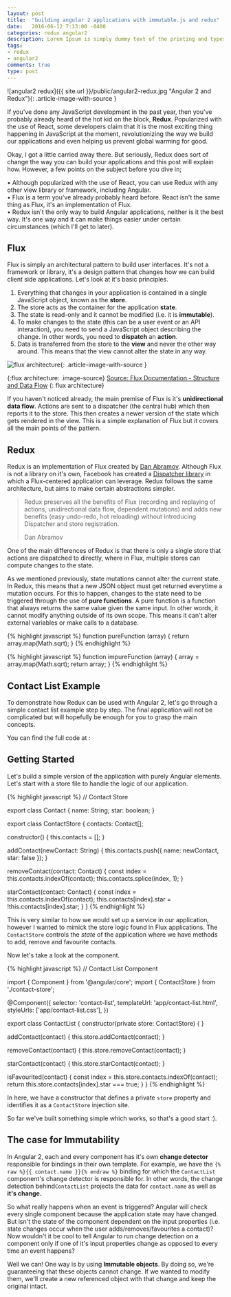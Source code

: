 ```yaml
---
layout: post
title:  "building angular 2 applications with immutable.js and redux"
date:   2016-06-12 7:13:00 -0400
categories: redux angular2
description: Lorem Ipsum is simply dummy text of the printing and typesetting industry. Lorem Ipsum has been the industry's standard dummy text ever since the 1500s, when an unknown printer took a galley of type and scrambled it to make a type specimen book. It has survived not only five centuries...
tags:
- redux
- angular2
comments: true
type: post
---
```

![angular2 redux]({{ site.url }}/public/angular2-redux.jpg "Angular 2 and Redux"){: .article-image-with-source }

If you've done any JavaScript development in the past year, then you've probably already heard of the hot kid on the block, **Redux**. Popularized with the use of React, some developers claim that it is the most exciting thing happening in JavaScript at the moment, revolutionizing the way we build our applications and even helping us prevent global warming for good.

Okay, I got a little carried away there. But seriously, Redux does sort of change the way you can build your applications and this post will explain how. However, a few points on the subject before you dive in;

• Although popularized with the use of React, you can use Redux with any other view library or framework, including Angular. <br>
• Flux is a term you've already probably heard before. React isn't the same thing as Flux, it's an implementation of Flux.<br>
• Redux isn't the only way to build Angular applications, neither is it the best way. It's one way and it can make things easier under certain circumstances (which I'll get to later). <br>

Flux
------------------
Flux is simply an architectural pattern to build user interfaces. It's not a framework or library, it's a design pattern that changes how we can build client side applications. Let's look at it's basic principles.

1) Everything that changes in your application is contained in a single JavaScript object, known as the **store**. <br>
2) The store acts as the container for the application **state**.<br>
3) The state is read-only and it cannot be modified (i.e. it is **immutable**).<br>
4) To make changes to the state (this can be a user event or an API interaction), you need to send a JavaScript object describing the change. In other words, you need to **dispatch** an **action**.<br>
6) Data is transferred from the store to the **view** and never the other way around. This means that the view cannot alter the state in any way.

![flux architecture](https://facebook.github.io/flux/img/flux-simple-f8-diagram-1300w.png "The Flux Architecture"){: .article-image-with-source }

{:flux architecture: .image-source}
[Source: Flux Documentation - Structure and Data Flow](https://facebook.github.io/flux/docs/overview.html#structure-and-data-flow)
{: flux architecture}

If you haven't noticed already, the main premise of Flux is it's **unidirectional data flow**. Actions are sent to a dispatcher (the central hub) which then reports it to the store. This then creates a newer version of the state which gets rendered in the view. This is a simple explanation of Flux but it covers all the main points of the pattern.

Redux
------------------
Redux is an implementation of Flux created by [Dan Abramov](https://medium.com/@dan_abramov). Although Flux is not a library on it's own, Facebook has created a [Dispatcher library](https://github.com/facebook/flux) in which a Flux-centered application can leverage. Redux follows the same architecture, but aims to make certain abstractions simpler.

<blockquote>
  <p>Redux preserves all the benefits of Flux (recording and replaying of actions, unidirectional data flow, dependent mutations) and adds new benefits (easy undo-redo, hot reloading) without introducing Dispatcher and store registration.</p>
  <footer>Dan Abramov</footer>
</blockquote>

One of the main differences of Redux is that there is only a single store that actions are dispatched to directly, where in Flux, multiple stores can compute changes to the state.

As we mentioned previously, state mutations cannot alter the current state. In Redux, this means that a new JSON object must get returned everytime a mutation occurs. For this to happen, changes to the state need to be triggered through the use of **pure functions**. A pure function is a function that always returns the same value given the same input. In other words, it cannot modify anything outside of its own scope. This means it can't alter external variables or make calls to a database.

{% highlight javascript %}
function pureFunction (array) {
  return array.map(Math.sqrt);
}
{% endhighlight %}

{% highlight javascript %}
function impureFunction (array) {
  array = array.map(Math.sqrt);
  return array;
}
{% endhighlight %}

Contact List Example
------------------
To demonstrate how Redux can be used with Angular 2, let's go through a simple contact list example step by step. The final application will not be complicated but will hopefully be enough for you to grasp the main concepts.

You can find the full code at : 

Getting Started
------------------
Let's build a simple version of the application with purely Angular elements. Let's start with a store file to handle the logic of our application.

{% highlight javascript %}
// Contact Store

export class Contact {
  name: String;
  star: boolean;
}

export class ContactStore {
  contacts: Contact[];

  constructor() {
    this.contacts = [];
  }

  addContact(newContact: String) {
    this.contacts.push({
      name: newContact,
      star: false
    });
  }

  removeContact(contact: Contact) {
    const index = this.contacts.indexOf(contact);
    this.contacts.splice(index, 1);
  }

  starContact(contact: Contact) {
    const index = this.contacts.indexOf(contact);
    this.contacts[index].star = !this.contacts[index].star;
  }
}
{% endhighlight %}

This is very similar to how we would set up a service in our application, however I wanted to mimick the store logic found in Flux applications. The `ContactStore` controls the *state* of the application where we have methods to add, remove and favourite contacts.

Now let's take a look at the component.

{% highlight javascript %}
// Contact List Component

import { Component } from '@angular/core';
import { ContactStore } from './contact-store';

@Component({
  selector: 'contact-list',
  templateUrl: 'app/contact-list.html',
  styleUrls: ['app/contact-list.css'],
})

export class ContactList {
  constructor(private store: ContactStore) { }

  addContact(contact) {
    this.store.addContact(contact);
  }

  removeContact(contact) {
    this.store.removeContact(contact);
  }

  starContact(contact) {
    this.store.starContact(contact);
  }

  isFavourited(contact) {
    const index = this.store.contacts.indexOf(contact);
    return this.store.contacts[index].star === true;
  }
}
{% endhighlight %}

In here, we have a constructor that defines a private `store` property and identifies it as a `ContactStore` injection site.

So far we've built something simple which works, so that's a good start :).

The case for Immutability 
------------------
In Angular 2, each and every component has it's own **change detector** responsible for bindings in their own template. For example, we have the `{% raw %}{{ contact.name }}{% endraw %}` binding for which the `ContactList` component's change detector is responsible for. In other words, the change detection behind`ContactList` projects the data for `contact.name` as well as **it's change.**  

So what really happens when an event is triggered? Angular will check every single component because the application state may have changed. But isn't the state of the component dependent on the input properties (i.e. state changes occur when the user adds/removes/favourites a contact)? Now wouldn't it be cool to tell Angular to run change detection on a component only if one of it's input properties change as opposed to every time an event happens?

Well we can! One way is by using **Immutable objects**. By doing so, we're guaranteeing that these objects cannot change. If we wanted to modify them, we'll create a new referenced object with that change and keep the original intact.